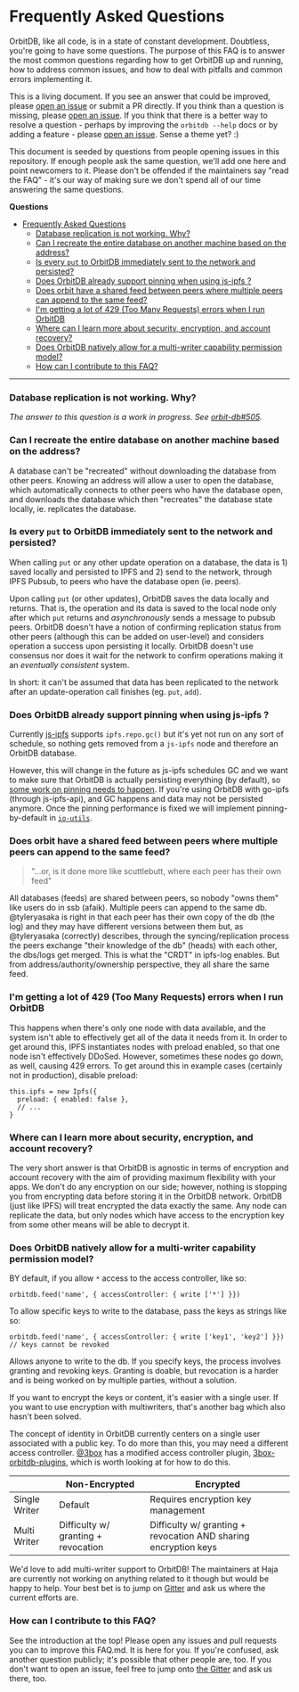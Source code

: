# Frequently Asked Questions

OrbitDB, like all code, is in a state of constant development. Doubtless, you're going to have some questions. The purpose of this FAQ is to answer the most common questions regarding how to get OrbitDB up and running, how to address common issues, and how to deal with pitfalls and common errors implementing it.

This is a living document. If you see an answer that could be improved, please [open an issue](https://github.com/orbitdb/orbit-db/issues/new) or submit a PR directly. If you think than a question is missing, please [open an issue](https://github.com/orbitdb/orbit-db/issues/new). If you think that there is a better way to resolve a question - perhaps by improving the  `orbitdb --help` docs or by adding a feature - please [open an issue](https://github.com/orbitdb/orbit-db/issues/new). Sense a theme yet? :)

This document is seeded by questions from people opening issues in this repository. If enough people ask the same question, we'll add one here and point newcomers to it. Please don't be offended if the maintainers say "read the FAQ" - it's our way of making sure we don't spend all of our time answering the same questions.

**Questions**

<!-- TOC -->

- [Frequently Asked Questions](#frequently-asked-questions)
  - [Database replication is not working. Why?](#database-replication-is-not-working-why)
  - [Can I recreate the entire database on another machine based on the address?](#can-i-recreate-the-entire-database-on-another-machine-based-on-the-address)
  - [Is every `put` to OrbitDB immediately sent to the network and persisted?](#is-every-put-to-orbitdb-immediately-sent-to-the-network-and-persisted)
  - [Does OrbitDB already support pinning when using js-ipfs ?](#does-orbitdb-already-support-pinning-when-using-js-ipfs-)
  - [Does orbit have a shared feed between peers where multiple peers can append to the same feed?](#does-orbit-have-a-shared-feed-between-peers-where-multiple-peers-can-append-to-the-same-feed)
  - [I'm getting a lot of 429 (Too Many Requests) errors when I run OrbitDB](#im-getting-a-lot-of-429-too-many-requests-errors-when-i-run-orbitdb)
  - [Where can I learn more about security, encryption, and account recovery?](#where-can-i-learn-more-about-security-encryption-and-account-recovery)
  - [Does OrbitDB natively allow for a multi-writer capability permission model?](#does-orbitdb-natively-allow-for-a-multi-writer-capability-permission-model)
  - [How can I contribute to this FAQ?](#how-can-i-contribute-to-this-faq)

<!-- /TOC -->

---

### Database replication is not working. Why?

_The answer to this question is a work in progress. See [orbit-db#505](https://github.com/orbitdb/orbit-db/issues/505)._

### Can I recreate the entire database on another machine based on the address?

A database can't be "recreated" without downloading the database from other peers. Knowing an address will allow a user to open the database, which automatically connects to other peers who have the database open, and downloads the database which then "recreates" the database state locally, ie. replicates the database.

### Is every `put` to OrbitDB immediately sent to the network and persisted?

When calling `put` or any other update operation on a database, the data is 1) saved locally and persisted to IPFS and 2) send to the network, through IPFS Pubsub, to peers who have the database open (ie. peers).

Upon calling `put` (or other updates), OrbitDB saves the data locally and returns. That is, the operation and its data is saved to the local node only after which `put` returns and *asynchronously* sends a message to pubsub peers. OrbitDB doesn't have a notion of confirming replication status from other peers (although this can be added on user-level) and considers operation a success upon persisting it locally. OrbitDB doesn't use consensus nor does it wait for the network to confirm operations making it an *eventually consistent* system.

In short: it can't be assumed that data has been replicated to the network after an update-operation call finishes (eg. `put`, `add`).

### Does OrbitDB already support pinning when using js-ipfs ?

Currently [js-ipfs](https://github.com/ipfs/js-ipfs) supports `ipfs.repo.gc()` but it's yet not run on any sort of schedule, so nothing gets removed from a `js-ipfs` node and therefore an OrbitDB database.

However, this will change in the future as js-ipfs schedules GC and we want to make sure that OrbitDB is actually persisting everything (by default), so [some work on pinning needs to happen](https://github.com/ipfs/js-ipfs/issues/2650). If you're using OrbitDB with go-ipfs (through js-ipfs-api), and GC happens and data may not be persisted anymore. Once the pinning performance is fixed we will implement pinning-by-default in [`io-utils`](https://github.com/orbitdb/io-utils).

### Does orbit have a shared feed between peers where multiple peers can append to the same feed?

> "...or, is it done more like scuttlebutt, where each peer has their own feed"

All databases (feeds) are shared between peers, so nobody "owns them" like users do in ssb (afaik). Multiple peers can append to the same db. @tyleryasaka is right in that each peer has their own copy of the db (the log) and they may have different versions between them but, as @tyleryasaka (correctly) describes, through the syncing/replication process the peers exchange "their knowledge of the db" (heads) with each other, the dbs/logs get merged. This is what the "CRDT" in ipfs-log enables. But from address/authority/ownership perspective, they all share the same feed.

### I'm getting a lot of 429 (Too Many Requests) errors when I run OrbitDB

This happens when there's only one node with data available, and the system isn't able to effectively get all of the data it needs from it. In order to get around this, IPFS instantiates nodes with preload enabled, so that one node isn't effectively DDoSed. However, sometimes these nodes go down, as well, causing 429 errors. To get around this in example cases (certainly not in production), disable preload:

```
this.ipfs = new Ipfs({
  preload: { enabled: false },
  // ...
}
```

### Where can I learn more about security, encryption, and account recovery?

The very short answer is that OrbitDB is agnostic in terms of encryption and account recovery with the aim of providing maximum flexibility with your apps. We don't do any encryption on our side; however, nothing is stopping you from encrypting data before storing it in the OrbitDB network. OrbitDB (just like IPFS) will treat encrypted the data exactly the same. Any node can replicate the data, but only nodes which have access to the encryption key from some other means will be able to decrypt it.


### Does OrbitDB natively allow for a multi-writer capability permission model?

BY default, if you allow `*` access to the access controller, like so:

`orbitdb.feed('name', { accessController: { write ['*'] }})`

To allow specific keys to write to the database, pass the keys as strings like so:

`orbitdb.feed('name', { accessController: { write ['key1', 'key2'] }}) // keys cannot be revoked`

Allows anyone to write to the db. If you specify keys, the process involves granting and revoking keys. Granting is doable, but revocation is a harder and is being worked on by multiple parties, without a solution.

If you want to encrypt the keys or content, it's easier with a single user. If you want to use encryption with multiwriters, that's another bag which also hasn't been solved.

The concept of identity in OrbitDB currently centers on a single user associated with a public key. To do more than this, you may need a different access controller. [@3box](https://github.com/3box) has a modified access controller plugin, [3box-orbitdb-plugins](https://github.com/3box/3box-orbitdb-plugins), which is worth looking at for how to do this.

|  |  Non-Encrypted | Encrypted | 
| ----- | ----- | ---- |
| Single Writer | Default | Requires encryption key management |
| Multi Writer | Difficulty w/ granting + revocation    | Difficulty w/ granting + revocation AND sharing encryption keys     |

We'd love to add multi-writer support to OrbitDB! The maintainers at Haja are currently not working on anything related to it though but would be happy to help. Your best bet is to jump on [Gitter](https://gitter.im/orbitdb/Lobby) and ask us where the current efforts are.

### How can I contribute to this FAQ?

See the introduction at the top! Please open any issues and pull requests you can to improve this FAQ.md. It is here for you. If you're confused, ask another question publicly; it's possible that other people are, too. If you don't want to open an issue, feel free to jump onto [the Gitter](https://gitter.im/orbitdb/Lobby) and ask us there, too.
